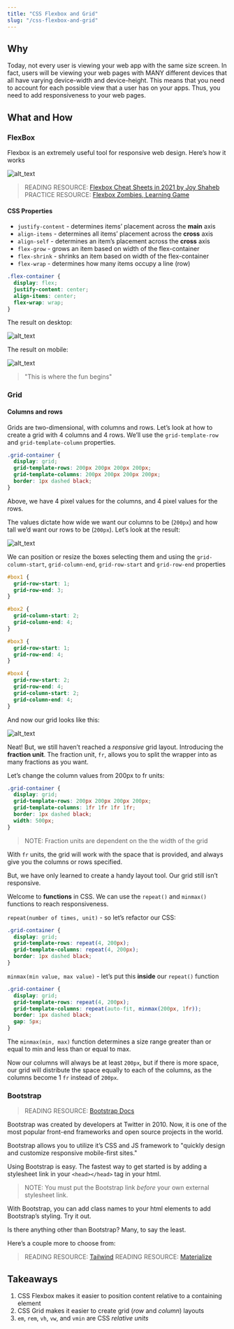 ```yaml
---
title: "CSS Flexbox and Grid"
slug: "/css-flexbox-and-grid"
---
```


<!-- Lecture Video

<video width="100%" height="auto" controls>
  <source src="https://vimeo.com/512728838/1f2b5d7393" type="video/mp4" />
</video>

--- -->

## Why

Today, not every user is viewing your web app with the same size screen. In fact, users will be viewing your web pages with MANY different devices that all have varying device-width and device-height. This means that you need to account for each possible view that a user has on your apps. Thus, you need to add responsiveness to your web pages.

## What and How

### FlexBox

Flexbox is an extremely useful tool for responsive web design. Here’s how it works

![alt_text](../assets/lectures/css/flexbox-architecture.png)

> READING RESOURCE: [Flexbox Cheat Sheets in 2021 by Joy Shaheb](https://dev.to/joyshaheb/flexbox-cheat-sheets-in-2021-css-2021-3edl)
> PRACTICE RESOURCE: [Flexbox Zombies, Learning Game](https://mastery.games/flexboxzombies/)

#### CSS Properties

- `justify-content` - determines items’ placement across the **main** axis
- `align-items` - determines all items’ placement across the **cross** axis
- `align-self` - determines an item’s placement across the **cross** axis
- `flex-grow` - grows an item based on width of the flex-container
- `flex-shrink` - shrinks an item based on width of the flex-container
- `flex-wrap` - determines how many items occupy a line (row)

```css
.flex-container {
  display: flex;
  justify-content: center;
  align-items: center;
  flex-wrap: wrap;
}
```

The result on desktop:

![alt_text](../assets/lectures/css/desktop-result.png)

The result on mobile:

![alt_text](../assets/lectures/css/mobile-result.png)

> "This is where the fun begins"

### Grid

#### Columns and rows

Grids are two-dimensional, with columns and rows. Let’s look at how to create a grid with 4 columns and 4 rows. We’ll use the `grid-template-row` and `grid-template-column` properties.

```css
.grid-container {
  display: grid;
  grid-template-rows: 200px 200px 200px 200px;
  grid-template-columns: 200px 200px 200px 200px;
  border: 1px dashed black;
}
```

Above, we have 4 pixel values for the columns, and 4 pixel values for the rows.

The values dictate how wide we want our columns to be (`200px`) and how tall we’d want our rows to be (`200px`). Let’s look at the result:

![alt_text](../assets/lectures/css/grid-result.png)

We can position or resize the boxes selecting them and using the `grid-column-start`, `grid-column-end`, `grid-row-start` and `grid-row-end` properties

```css
#box1 {
  grid-row-start: 1;
  grid-row-end: 3;
}

#box2 {
  grid-column-start: 2;
  grid-column-end: 4;
}

#box3 {
  grid-row-start: 1;
  grid-row-end: 4;
}

#box4 {
  grid-row-start: 2;
  grid-row-end: 4;
  grid-column-start: 2;
  grid-column-end: 4;
}
```

And now our grid looks like this:

![alt_text](../assets/lectures/css/grid-result2.png)

Neat! But, we still haven’t reached a _responsive_ grid layout. Introducing the **fraction unit**. The fraction unit, `fr`, allows you to split the wrapper into as many fractions as you want.

Let’s change the column values from 200px to fr units:

```css
.grid-container {
  display: grid;
  grid-template-rows: 200px 200px 200px 200px;
  grid-template-columns: 1fr 1fr 1fr 1fr;
  border: 1px dashed black;
  width: 500px;
}
```

> NOTE: Fraction units are dependent on the the width of the grid

With `fr` units, the grid will work with the space that is provided, and always give you the columns or rows specified.

But, we have only learned to create a handy layout tool. Our grid still isn’t responsive.

Welcome to **functions** in CSS. We can use the `repeat()` and `minmax()` functions to reach responsiveness.

`repeat(number of times, unit)` - so let’s refactor our CSS:

```css
.grid-container {
  display: grid;
  grid-template-rows: repeat(4, 200px);
  grid-template-columns: repeat(4, 200px);
  border: 1px dashed black;
}
```

`minmax(min value, max value)` - let’s put this **inside** our `repeat()` function

```css
.grid-container {
  display: grid;
  grid-template-rows: repeat(4, 200px);
  grid-template-columns: repeat(auto-fit, minmax(200px, 1fr));
  border: 1px dashed black;
  gap: 5px;
}
```

The `minmax(min, max)` function determines a size range greater than or equal to min and less than or equal to max.

Now our columns will always be at least `200px`, but if there is more space, our grid will distribute the space equally to each of the columns, as the columns become 1 `fr` instead of `200px`.

### Bootstrap

> READING RESOURCE: [Bootstrap Docs](https://getbootstrap.com/docs/4.5/getting-started/introduction/)

Bootstrap was created by developers at Twitter in 2010. Now, it is one of the most popular front-end frameworks and open source projects in the world.

Bootstrap allows you to utilize it’s CSS and JS framework to "quickly design and customize responsive mobile-first sites."

Using Bootstrap is easy. The fastest way to get started is by adding a stylesheet link in your `<head></head>` tag in your html.

> NOTE: You must put the Bootstrap link _before_ your own external stylesheet link.

With Bootstrap, you can add class names to your html elements to add Bootstrap’s styling. Try it out.

Is there anything other than Bootstrap? Many, to say the least.

Here’s a couple more to choose from:

> READING RESOURCE: [Tailwind](https://tailwindcss.com/)
> READING RESOURCE: [Materialize](https://materializecss.com/getting-started.html)

## Takeaways

1. CSS Flexbox makes it easier to position content relative to a containing element
2. CSS Grid makes it easier to create grid (_row_ and _column_) layouts
3. `em`, `rem`, `vh`, `vw`, and `vmin` are CSS _relative units_
